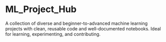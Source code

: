 # ML_Project_Hub
A collection of diverse and beginner-to-advanced machine learning projects with clean, reusable code and well-documented notebooks. Ideal for learning, experimenting, and contributing.
